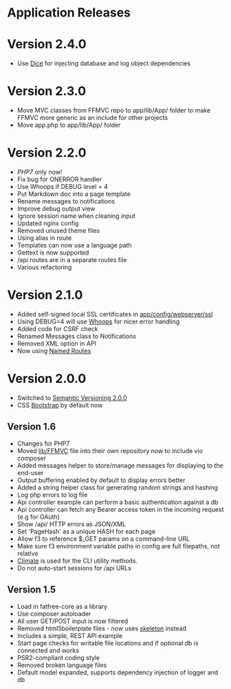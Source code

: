# Application Releases

# Version 2.4.0

- Use [Dice](https://r.je/dice.html) for injecting database and log object dependencies

# Version 2.3.0

- Move MVC classes from FFMVC repo to app/lib/App/ folder to make FFMVC more
  generic as an include for other projects
- Move app.php to app/lib/App/ folder

# Version 2.2.0

- *PHP7* only now!
- Fix bug for ONERROR handler
- Use Whoops if DEBUG level = 4
- Put Markdown doc into a page template
- Rename messages to notifications
- Improve debug output view
- Ignore session name when cleaning input
- Updated nginx config
- Removed unused theme files
- Using alias in route
- Templates can now use a language path 
- Gettext is now supported
- /api routes are in a separate routes file
- Various refactoring

# Version 2.1.0

- Added self-signed local SSL certificates in [app/config/webserver/ssl](app/config/webserver/ssl)
- Using DEBUG=4 will use [Whoops](https://github.com/filp/whoops) for nicer error handling
- Added code for CSRF check
- Renamed Messages class to Notifications
- Removed XML option in API 
- Now using [Named Routes](https://fatfreeframework.com/base#NamedRoutes)

# Version 2.0.0

- Switched to [Semantic Versioning 2.0.0](http://semver.org)
- CSS [Bootstrap](http://getbootstrap.com) by default now

## Version 1.6

- Changes for PHP7
- Moved [lib/FFMVC](https://github.com/vijinho/FFMVC) file into their own repository now to include vio composer
- Added messages helper to store/manage messages for displaying to the end-user
- Output buffering enabled by default to display errors better
- Added a string helper class for generating random strings and hashing
- Log php errors to log file
- Api controller example can perform a basic authentication against a db
- Api controller can fetch any Bearer access token in the incoming request (e.g for OAuth)
- Show /api/ HTTP errors as JSON/XML
- Set 'PageHash' as a unique HASH for each page
- Allow f3 to reference $_GET params on a command-line URL
- Make sure f3 environment variable paths in config are full filepaths, not relative
- [Climate](http://climate.thephpleague.com/) is used for the CLI utility methods.
- Do not auto-start sessions for /api URLs

## Version 1.5

- Load in fatfree-core as a library
- Use composer autoloader
- All user GET/POST input is now filtered
- Removed html5boilerplate files - now uses [skeleton](http://getskeleton.com) instead
- Includes a simple, REST API example
- Start page checks for writable file locations and if optional db is connected and works
- PSR2-compliant coding style
- Removed broken language files
- Default model expanded, supports dependency injection of logger and db
